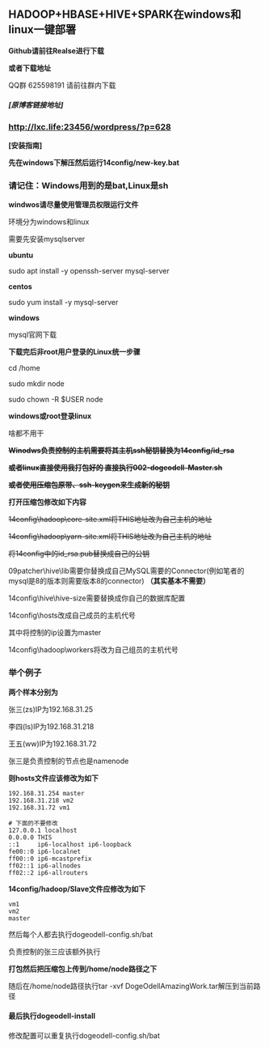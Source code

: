 ## HADOOP+HBASE+HIVE+SPARK在windows和linux一键部署

**Github请前往Realse进行下载**

**或者下载地址**

QQ群 625598191 请前往群内下载



##### **[原博客链接地址]**

### http://lxc.life:23456/wordpress/?p=628



**[安装指南]**

**先在windows下解压然后运行14config/new-key.bat**



### 请记住：Windows用到的是bat,Linux是sh

**windwos请尽量使用管理员权限运行文件**

环境分为windows和linux

需要先安装mysqlserver

**ubuntu**

sudo apt install -y openssh-server mysql-server

**centos**

sudo yum install -y mysql-server

**windows**

mysql官网下载



**下载完后非root用户登录的Linux统一步骤**

cd /home

sudo mkdir node

sudo chown -R $USER node



**windows或root登录linux**

啥都不用干



~~**Winodws负责控制的主机需要将其主机ssh秘钥替换为14config/id_rsa**~~

~~**或者linux直接使用我打包好的 直接执行002-dogeodell-Master.sh**~~



~~**或者使用压缩包原带、ssh-keygen来生成新的秘钥**~~



**打开压缩包修改如下内容**

~~14config\hadoop\core-site.xml将THIS地址改为自己主机的地址~~

~~14config\hadoop\yarn-site.xml将THIS地址改为自己主机的地址~~

~~将14config中的id_rsa.pub替换成自己的公钥~~

09patcher\hive\lib需要你替换成自己MySQL需要的Connector(例如笔者的mysql是8的版本则需要版本8的connector) **（其实基本不需要）**

14config\hive\hive-size需要替换成你自己的数据库配置

14config\hosts改成自己成员的主机代号

其中将控制的ip设置为master

14config\hadoop\workers将改为自己组员的主机代号

### **举个例子**

**两个样本分别为**

张三(zs)IP为192.168.31.25

李四(ls)IP为192.168.31.218

王五(ww)IP为192.168.31.72

张三是负责控制的节点也是namenode

**则hosts文件应该修改为如下**

```
192.168.31.254 master
192.168.31.218 vm2
192.168.31.72 vm1

# 下面的不要修改
127.0.0.1 localhost
0.0.0.0 THIS
::1     ip6-localhost ip6-loopback
fe00::0 ip6-localnet
ff00::0 ip6-mcastprefix
ff02::1 ip6-allnodes
ff02::2 ip6-allrouters
```

**14config/hadoop/Slave文件应修改为如下**

```
vm1
vm2
master
```

然后每个人都去执行dogeodell-config.sh/bat

负责控制的张三应该额外执行



**打包然后把压缩包上传到/home/node路径之下**

随后在/home/node路径执行tar -xvf DogeOdellAmazingWork.tar解压到当前路径

#### **最后执行dogeodell-install**

修改配置可以重复执行dogeodell-config.sh/bat



